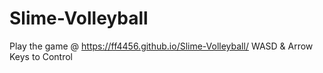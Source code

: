 # Slime-Volleyball
Play the game @ https://ff4456.github.io/Slime-Volleyball/
WASD & Arrow Keys to Control
